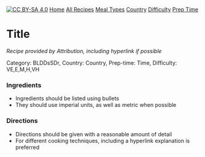 [![CC BY-SA 4.0][cc-by-sa-image]][cc-by-sa]
[Home](https://github.com/wyattshanahan/Recipebox/blob/main/README.md) 
[All Recipes](https://github.com/wyattshanahan/Recipebox/blob/main/index/index.md) 
[Meal Types](https://github.com/wyattshanahan/Recipebox/blob/main/index/meal-category.md) 
[Country](https://github.com/wyattshanahan/Recipebox/blob/main/index/countries.md) 
[Difficulty](https://github.com/wyattshanahan/Recipebox/blob/main/index/difficulty.md) 
[Prep Time](https://github.com/wyattshanahan/Recipebox/blob/main/index/prep_time.md)

[cc-by-sa]: http://creativecommons.org/licenses/by-sa/4.0/
[cc-by-sa-image]: https://licensebuttons.net/l/by-sa/4.0/88x31.png
[cc-by-sa-shield]: https://img.shields.io/badge/License-CC%20BY--SA%204.0-lightgrey.svg

# Title

*Recipe provided by Attribution, including hyperlink if possible*

Category: BLDDsSDr, Country: Country, Prep-time: Time, Difficulty: VE,E,M,H,VH

### Ingredients

- Ingredients should be listed using bullets
- They should use imperial units, as well as metric when possible

### Directions

- Directions should be given with a reasonable amount of detail
- For different cooking techniques, including a hyperlink explanation is preferred

